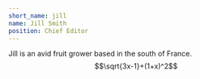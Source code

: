 ```yaml
---
short_name: jill
name: Jill Smith
position: Chief Editor
---
```


Jill is an avid fruit grower based in the south of France. $$\sqrt{3x-1}+(1+x)^2$$
